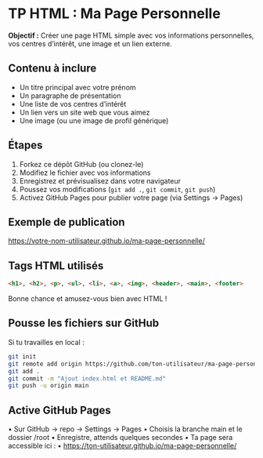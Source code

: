 # TP HTML : Ma Page Personnelle 
**Objectif :** Créer une page HTML simple avec vos informations personnelles, vos centres d’intérêt, une image et un lien externe. 
## Contenu à inclure 
- Un titre principal avec votre prénom 
- Un paragraphe de présentation 
- Une liste de vos centres d’intérêt 
- Un lien vers un site web que vous aimez 
- Une image (ou une image de profil générique) 
## Étapes 
1. Forkez ce dépôt GitHub (ou clonez-le) 
2. Modifiez le fichier avec vos informations 
3. Enregistrez et prévisualisez dans votre navigateur 
4. Poussez vos modifications (`git add .`, `git commit`, `git push`) 
5. Activez GitHub Pages pour publier votre page (via Settings → Pages) 
## Exemple de publication 
https://votre-nom-utilisateur.github.io/ma-page-personnelle/ 
## Tags HTML utilisés 
```html 
<h1>, <h2>, <p>, <ul>, <li>, <a>, <img>, <header>, <main>, <footer>
```
Bonne chance et amusez-vous bien avec HTML !
## Pousse les fichiers sur GitHub 
Si tu travailles en local : 
```bash 
git init 
git remote add origin https://github.com/ton-utilisateur/ma-page-personnelle.git 
git add . 
git commit -m "Ajout index.html et README.md" 
git push -u origin main
```
## Active GitHub Pages 
•	Sur GitHub → repo → Settings → Pages 
•	Choisis la branche main et le dossier /root 
•	Enregistre, attends quelques secondes 
•	Ta page sera accessible ici : 
•	https://ton-utilisateur.github.io/ma-page-personnelle/ 

